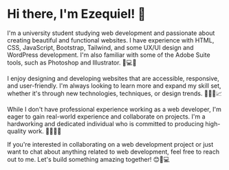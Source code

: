 # Hi there, I'm Ezequiel! 👋

I'm a university student studying web development and passionate about creating beautiful and functional websites. I have experience with HTML, CSS, JavaScript, Bootstrap, Tailwind, and some UX/UI design and WordPress development. I'm also familiar with some of the Adobe Suite tools, such as Photoshop and Illustrator. 🚀💻🎨

I enjoy designing and developing websites that are accessible, responsive, and user-friendly. I'm always looking to learn more and expand my skill set, whether it's through new technologies, techniques, or design trends. 🌟👨‍💻📈

While I don't have professional experience working as a web developer, I'm eager to gain real-world experience and collaborate on projects. I'm a hardworking and dedicated individual who is committed to producing high-quality work. 💪🏼👍🏼

If you're interested in collaborating on a web development project or just want to chat about anything related to web development, feel free to reach out to me. Let's build something amazing together! 😊🚀💻
